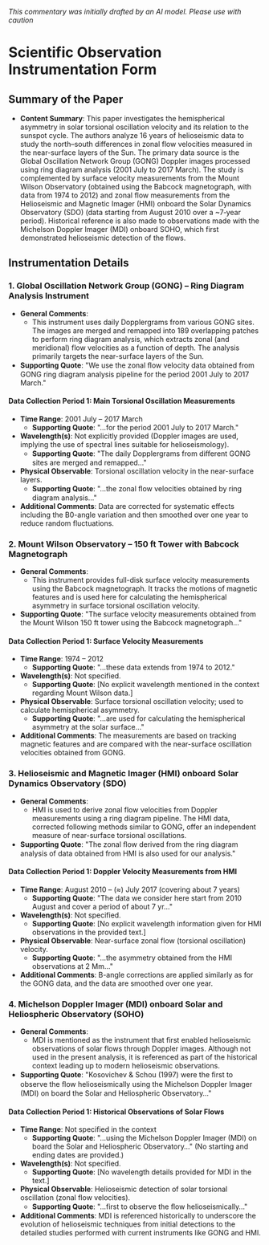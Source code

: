 _This commentary was initially drafted by an AI model. Please use with caution_

# Scientific Observation Instrumentation Form

## Summary of the Paper
- **Content Summary**: This paper investigates the hemispherical asymmetry in solar torsional oscillation velocity and its relation to the sunspot cycle. The authors analyze 16 years of helioseismic data to study the north–south differences in zonal flow velocities measured in the near-surface layers of the Sun. The primary data source is the Global Oscillation Network Group (GONG) Doppler images processed using ring diagram analysis (2001 July to 2017 March). The study is complemented by surface velocity measurements from the Mount Wilson Observatory (obtained using the Babcock magnetograph, with data from 1974 to 2012) and zonal flow measurements from the Helioseismic and Magnetic Imager (HMI) onboard the Solar Dynamics Observatory (SDO) (data starting from August 2010 over a ~7‐year period). Historical reference is also made to observations made with the Michelson Doppler Imager (MDI) onboard SOHO, which first demonstrated helioseismic detection of the flows.

## Instrumentation Details

### 1. Global Oscillation Network Group (GONG) – Ring Diagram Analysis Instrument
- **General Comments**:
   - This instrument uses daily Dopplergrams from various GONG sites. The images are merged and remapped into 189 overlapping patches to perform ring diagram analysis, which extracts zonal (and meridional) flow velocities as a function of depth. The analysis primarily targets the near-surface layers of the Sun.
- **Supporting Quote**: "We use the zonal ﬂow velocity data obtained from GONG ring diagram analysis pipeline for the period 2001 July to 2017 March."
  
#### Data Collection Period 1: Main Torsional Oscillation Measurements
- **Time Range**: 2001 July – 2017 March
   - **Supporting Quote**: "…for the period 2001 July to 2017 March."
- **Wavelength(s)**: Not explicitly provided (Doppler images are used, implying the use of spectral lines suitable for helioseismology).
   - **Supporting Quote**: "The daily Dopplergrams from diﬀerent GONG sites are merged and remapped…" 
- **Physical Observable**: Torsional oscillation velocity in the near-surface layers.
   - **Supporting Quote**: "…the zonal ﬂow velocities obtained by ring diagram analysis…"
- **Additional Comments**: Data are corrected for systematic effects including the B0-angle variation and then smoothed over one year to reduce random fluctuations.

### 2. Mount Wilson Observatory – 150 ft Tower with Babcock Magnetograph
- **General Comments**:
   - This instrument provides full-disk surface velocity measurements using the Babcock magnetograph. It tracks the motions of magnetic features and is used here for calculating the hemispherical asymmetry in surface torsional oscillation velocity.
- **Supporting Quote**: "The surface velocity measurements obtained from the Mount Wilson 150 ft tower using the Babcock magnetograph…"
  
#### Data Collection Period 1: Surface Velocity Measurements
- **Time Range**: 1974 – 2012
   - **Supporting Quote**: "…these data extends from 1974 to 2012."
- **Wavelength(s)**: Not specified.
   - **Supporting Quote**: [No explicit wavelength mentioned in the context regarding Mount Wilson data.]
- **Physical Observable**: Surface torsional oscillation velocity; used to calculate hemispherical asymmetry.
   - **Supporting Quote**: "…are used for calculating the hemispherical asymmetry at the solar surface…"
- **Additional Comments**: The measurements are based on tracking magnetic features and are compared with the near-surface oscillation velocities obtained from GONG.

### 3. Helioseismic and Magnetic Imager (HMI) onboard Solar Dynamics Observatory (SDO)
- **General Comments**:
   - HMI is used to derive zonal flow velocities from Doppler measurements using a ring diagram pipeline. The HMI data, corrected following methods similar to GONG, offer an independent measure of near-surface torsional oscillations.
- **Supporting Quote**: "The zonal ﬂow derived from the ring diagram analysis of data obtained from HMI is also used for our analysis."
  
#### Data Collection Period 1: Doppler Velocity Measurements from HMI
- **Time Range**: August 2010 – (≈) July 2017 (covering about 7 years)
   - **Supporting Quote**: "The data we consider here start from 2010 August and cover a period of about 7 yr…"
- **Wavelength(s)**: Not specified.
   - **Supporting Quote**: [No explicit wavelength information given for HMI observations in the provided text.]
- **Physical Observable**: Near-surface zonal flow (torsional oscillation) velocity.
   - **Supporting Quote**: "…the asymmetry obtained from the HMI observations at 2 Mm…"
- **Additional Comments**: B-angle corrections are applied similarly as for the GONG data, and the data are smoothed over one year.

### 4. Michelson Doppler Imager (MDI) onboard Solar and Heliospheric Observatory (SOHO)
- **General Comments**:
   - MDI is mentioned as the instrument that first enabled helioseismic observations of solar flows through Doppler images. Although not used in the present analysis, it is referenced as part of the historical context leading up to modern helioseismic observations.
- **Supporting Quote**: "Kosovichev & Schou (1997) were the ﬁrst to observe the ﬂow helioseismically using the Michelson Doppler Imager (MDI) on board the Solar and Heliospheric Observatory…"
  
#### Data Collection Period 1: Historical Observations of Solar Flows
- **Time Range**: Not specified in the context
   - **Supporting Quote**: "…using the Michelson Doppler Imager (MDI) on board the Solar and Heliospheric Observatory…" (No starting and ending dates are provided.)
- **Wavelength(s)**: Not specified.
   - **Supporting Quote**: [No wavelength details provided for MDI in the text.]
- **Physical Observable**: Helioseismic detection of solar torsional oscillation (zonal flow velocities).
   - **Supporting Quote**: "…first to observe the ﬂow helioseismically…" 
- **Additional Comments**: MDI is referenced historically to underscore the evolution of helioseismic techniques from initial detections to the detailed studies performed with current instruments like GONG and HMI.

